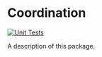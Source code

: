 # Coordination

[![Unit Tests](https://github.com/colinc86/Coordination/actions/workflows/swift.yml/badge.svg)](https://github.com/colinc86/Coordination/actions/workflows/swift.yml)

A description of this package.
